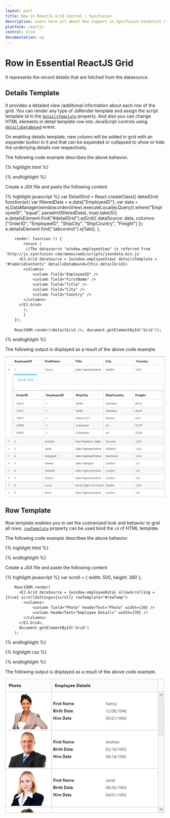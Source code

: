 ```yaml
---
layout: post
title: Row in ReactJS Grid Control | Syncfusion
description: Learn here all about Row support in Syncfusion Essential ReactJS Grid control, its elements, and more.
platform: reactjs
control: Grid
documentation: ug
--- 
```

# Row in Essential ReactJS Grid 

It represents the record details that are fetched from the datasource.

## Details Template

It provides a detailed view /additional information about each row of the grid. You can render any type of JsRender template and assign the script template id in the [`detailsTemplate`](http://help.syncfusion.com/api/js/ejgrid#members:detailstemplate "detailsTemplate") property. And also you can change HTML elements in detail template row into JavaScript controls using [`detailsDataBound`](http://help.syncfusion.com/api/js/ejgrid#events:detailsdatabound "detailsDataBound") event.

On enabling details template, new column will be added in grid with an expander button in it and that can be expanded or collapsed to show or hide the underlying details row respectively.

The following code example describes the above behavior.

{% highlight html %}
<div id="Grid"></div>
<script type="text/babel" src="app.jsx">
</script>

<script id="tabGridContents" type="text/x-jsrender"> 
    <div class="tabcontrol" id="Test">
        <ul>
            <li><a>Stock Grid</a></li>
        </ul>
        <div id="gridTab{{"{{"}}:EmployeeID{{}}}}">
            <div id="detailGrid"></div>
        </div>
    </div>
</script> 
{% endhighlight %}

Create a JSX file and paste the following content

{% highlight javascript %}
        var DetailGrid = React.createClass({
		 detailGrid: function(e){
                var filteredData = e.data["EmployeeID"];
                var data = ej.DataManager(window.ordersView).executeLocal(ej.Query().where("EmployeeID", "equal", parseInt(filteredData), true).take(5));
                e.detailsElement.find("#detailGrid").ejGrid({
                    dataSource: data,
                    columns: ["OrderID", "EmployeeID", "ShipCity", "ShipCountry", "Freight"]
                });
                e.detailsElement.find(".tabcontrol").ejTab();
            },

		render: function () {
            return (   
			 //The datasource "window.employeeView" is referred from 'http://js.syncfusion.com/demos/web/scripts/jsondata.min.js'
		  <EJ.Grid dataSource = {window.employeeView} detailsTemplate = "#tabGridContents" detailsDataBound={this.detailGrid}>
            <columns>
                <column field="EmployeeID" />
                <column field="FirstName" />
                <column field="Title" />
                <column field="City" />
                <column field="Country" />
            </columns>    
          </EJ.Grid>
			);
			}
		});
		
		ReactDOM.render(<DetailGrid />, document.getElementById('Grid'));

{% endhighlight %}

The following output is displayed as a result of the above code example.

![ReactJS Grid details template](Row_images/Row_img1.png)

## Row Template

Row template enables you to set the customized look and behavior to grid all rows. [`rowTemplate`](http://help.syncfusion.com/api/js/ejgrid#members:rowtemplate "rowTemplate") property can be used bind the `id` of HTML template.

The following code example describes the above behavior.

{% highlight html %}
<div id="Grid"></div>
<script type="text/babel" src="app.jsx">
</script>

<script id="rowTemp" type="text/x-jsrender">
          <tr>
            <td class="photo">
                <img src="~/../Content/images/Employees/{{"{{"}}:EmployeeID{{}}}}.png" alt="{{"{{"}}:EmployeeID{{}}}}" />
            </td>
            <td class="details">
                <table class="CardTable" cellpadding="3" cellspacing="2">
                    <colgroup>
                        <col width="50%">
                        <col width="50%">
                    </colgroup>
                    <tbody>
                        <tr>
                            <td class="CardHeader">First Name </td>
                            <td>{{:FirstName}} </td>
                        </tr>
                        <tr>
                            <td class="CardHeader">Birth Date
                            </td>
                            <td>{{:BirthDate}}
                            </td>
                        </tr>
                        <tr>
                            <td class="CardHeader">Hire Date
                            </td>
                            <td>{{:HireDate}}
                            </td>
                        </tr>
                    </tbody>
                </table>
            </td>
        </tr>       
    </script>
 
 {% endhighlight %}

 Create a JSX file and paste the following content

{% highlight javascript %}
        var scroll = { width: 500, height: 380 };

        ReactDOM.render(
		  <EJ.Grid dataSource = {window.employeeData} allowScrolling = {true} scrollSettings={scroll} rowTemplate="#rowTemp">
            <columns>
                <column field="Photo" headerText="Photo" width={30} />
                <column headerText="Employee Details" width={70} />
            </columns>    
          </EJ.Grid>,
          document.getElementById('Grid')
        );
  {% endhighlight %}

{% highlight css %}
  <style type="text/css" class="cssStyles">
        .photo img
        {
            width: 130px;
			height: 115px;
        }

        .photo, .details
        {
            border-color: #c4c4c4;
            border-style: solid;
        }

        .photo
        {
            border-width: 1px 0px 0px 0px;
        }

        .details
        {
            border-width: 1px 0px 0px 1px;
        }
		 #RowGrid tbody tr td
        {
            vertical-align: middle;
        }

            .details > table
            {
                width: 100%;
            }

        .CardHeader
        {
            font-weight: bolder;
        }
		td
		{
			padding: 2px 2px 3px 2px;
		}
    </style>

{% endhighlight %}

   
The following output is displayed as a result of the above code example.

![ReactJS Grid row template](Row_images/Row_img2.png)
